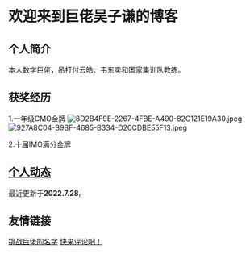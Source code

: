 # 欢迎来到巨佬吴子谦的博客
## 个人简介
本人数学巨佬，吊打付云皓、韦东奕和国家集训队教练。
## 获奖经历
1.一年级CMO金牌
![8D2B4F9E-2267-4FBE-A490-82C121E19A30.jpeg](https://s1.locimg.com/2022/07/28/c1882eb90ee1c.jpeg)
![927A8C04-B9BF-4685-B334-D20CDBE55F13.jpeg](https://s1.locimg.com/2022/07/28/ca1c6c81731f5.jpeg)

2.十届IMO满分金牌

## [个人动态](https://wuziqian.github.io/blog/%E5%8A%A8%E6%80%81)
最近更新于**2022.7.28**。

## 友情链接
[挑战巨佬的名字](https://wuziqian.github.io/namerena/)
[快来评论吧！](https://github.com/Wuziqian/blog/issues)
